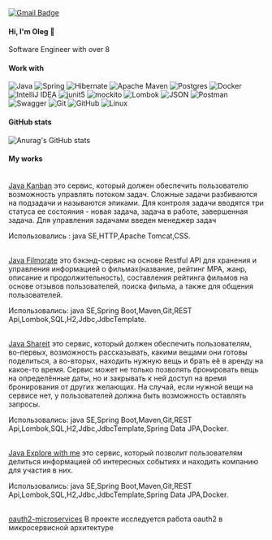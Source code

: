 <div id="badges"  align="left">
  <a href="mailto:vasilvedev@mail.ru"><img src="https://img.shields.io/badge/Gmail-red?style=flat&logo=gmail&logoColor=white" alt="Gmail Badge"></img></a>
</div>

#### Hi, I'm Oleg 👋

Software Engineer with over 8

#### Work with
![Java](https://img.shields.io/badge/java-orange.svg?style=for-the-badge&logo=openjdk&logoColor=white)
![Spring](https://img.shields.io/badge/spring-%236DB33F.svg?style=for-the-badge&logo=spring&logoColor=white)
![Hibernate](https://img.shields.io/badge/Hibernate-59666C?style=for-the-badge&logo=Hibernate&logoColor=white)
![Apache Maven](https://img.shields.io/badge/Apache%20Maven-C71A36?style=for-the-badge&logo=Apache%20Maven&logoColor=white)
![Postgres](https://img.shields.io/badge/postgres-%23316192.svg?style=for-the-badge&logo=postgresql&logoColor=white)
![Docker](https://img.shields.io/badge/docker-%230db7ed.svg?style=for-the-badge&logo=docker&logoColor=white)
![IntelliJ IDEA](https://img.shields.io/badge/IntelliJIDEA-000000.svg?style=for-the-badge&logo=intellij-idea&logoColor=white)
![junit5](https://img.shields.io/badge/junit-399b34?style=for-the-badge&logo=junit5&logoColor=white)
![mockito](https://img.shields.io/badge/mockito-399b34?style=for-the-badge&logo=mockito5&logoColor=white)
![Lombok](https://img.shields.io/badge/Lombok-red?style=for-the-badge&logo=Lombok&logoColor=white)
![JSON](https://img.shields.io/badge/json-59666C?style=for-the-badge&logo=json&logoColor=white)
![Postman](https://img.shields.io/badge/Postman-FF6C37?style=for-the-badge&logo=postman&logoColor=white) 
![Swagger](https://img.shields.io/badge/-Swagger-%23Clojure?style=for-the-badge&logo=swagger&logoColor=white)
![Git](https://img.shields.io/badge/git-%23F05033.svg?style=for-the-badge&logo=git&logoColor=white)
![GitHub](https://img.shields.io/badge/github-%23121011.svg?style=for-the-badge&logo=github&logoColor=white)
![Linux](https://img.shields.io/badge/Linux-FCC624?style=for-the-badge&logo=linux&logoColor=black)

#### GitHub stats 

![Anurag's GitHub stats](https://github-readme-stats.vercel.app/api?username=olegfxf&show_icons=true&bg_color=00000000)

#### My works
<br> [Java Kanban](https://github.com/olegfxf/java-kanban)
это сервис, который должен обеспечить пользователю возможность управлять потоком задач. Сложные задачи разбиваются на подзадачи и называются эпиками. Для контроля задачи вводятся три статуса ее состояния - новая задача, задача в работе, завершенная задача. Для управления задачами введен менеджер задач

Использовались : java SE,HTTP,Apache Tomcat,CSS.


<br> [Java Filmorate](https://github.com/olegfxf/java-filmorate)
это бэкэнд-сервис на основе Restful API для хранения и управления информацией о фильмах(название, рейтинг MPA, жанр, описание и продолжительность), составления рейтинга фильмов на основе отзывов пользователей, поиска фильма, а также для общения пользователей.

Использовались: java SE,Spring Boot,Maven,Git,REST Api,Lombok,SQL,H2,Jdbc,JdbcTemplate.

<br> [Java Shareit](https://github.com/olegfxf/java-shareit)
это сервис, который должен обеспечить пользователям, во-первых, возможность рассказывать, какими вещами они готовы поделиться, а во-вторых, находить нужную вещь и брать её в аренду на какое-то время. Сервис может не только позволять бронировать вещь на определённые даты, но и закрывать к ней доступ на время бронирования от других желающих. На случай, если нужной вещи на сервисе нет, у пользователей должна быть возможность оставлять запросы.

Использовались: java SE,Spring Boot,Maven,Git,REST Api,Lombok,SQL,H2,Jdbc,JdbcTemplate,Spring Data JPA,Docker.

<br> [Java Explore with me](https://github.com/olegfxf/java-explore-with-me)
 это сервис, который позволит пользователям делиться информацией об интересных событиях и находить компанию для участия в них.

 Использовались: java SE,Spring Boot,Maven,Git,REST Api,Lombok,SQL,H2,Jdbc,JdbcTemplate,Spring Data JPA,Docker.

 <br> [oauth2-microservices](https://github.com/olegfxf/oauth2-microservices)
 В проекте исследуется работа oauth2 в микросервисной архитектуре

